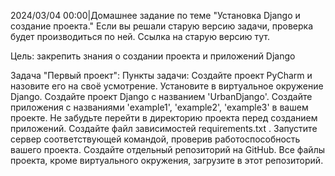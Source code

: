 2024/03/04 00:00|Домашнее задание по теме "Установка Django и создание проекта."
Если вы решали старую версию задачи, проверка будет производиться по ней.
Ссылка на старую версию тут.

Цель: закрепить знания о создании проекта и приложений Django

Задача "Первый проект":
Пункты задачи:
Создайте проект PyCharm и назовите его на своё усмотрение.
Установите в виртуальное окружение Django.
Создайте проект Django с названием 'UrbanDjango'.
Создайте приложения с названиями 'example1', 'example2', 'example3' в вашем проекте. Не забудьте перейти в директорию проекта перед созданием приложений.
Создайте файл зависимостей requirements.txt .
Запустите сервер соответствующей командой, проверив работоспособность вашего проекта.
Создайте отдельный репозиторий на GitHub. Все файлы проекта, кроме виртуального окружения, загрузите в этот репозиторий.

